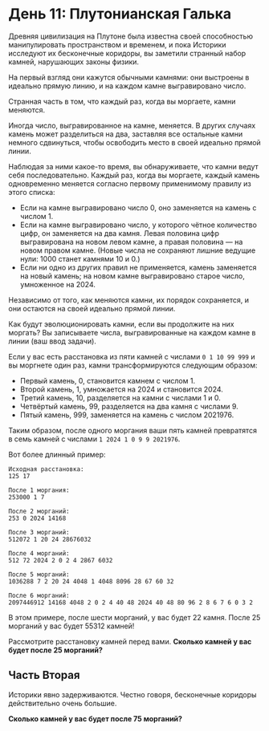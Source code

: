 
# День 11: Плутонианская Галька

Древняя цивилизация на Плутоне была известна своей способностью манипулировать пространством и временем, и пока Историки исследуют их бесконечные коридоры, вы заметили странный набор камней, нарушающих законы физики.

На первый взгляд они кажутся обычными камнями: они выстроены в идеально прямую линию, и на каждом камне выгравировано число.

Странная часть в том, что каждый раз, когда вы моргаете, камни меняются.

Иногда число, выгравированное на камне, меняется. В других случаях камень может разделиться на два, заставляя все остальные камни немного сдвинуться, чтобы освободить место в своей идеально прямой линии.

Наблюдая за ними какое-то время, вы обнаруживаете, что камни ведут себя последовательно. Каждый раз, когда вы моргаете, каждый камень одновременно меняется согласно первому применимому правилу из этого списка:

- Если на камне выгравировано число 0, оно заменяется на камень с числом 1.
- Если на камне выгравировано число, у которого чётное количество цифр, он заменяется на два камня. Левая половина цифр выгравирована на новом левом камне, а правая половина — на новом правом камне. (Новые числа не сохраняют лишние ведущие нули: 1000 станет камнями 10 и 0.)
- Если ни одно из других правил не применяется, камень заменяется на новый камень; на новом камне выгравировано старое число, умноженное на 2024.

Независимо от того, как меняются камни, их порядок сохраняется, и они остаются на своей идеально прямой линии.

Как будут эволюционировать камни, если вы продолжите на них моргать? Вы записываете числа, выгравированные на каждом камне в линии (ваш ввод задачи).

Если у вас есть расстановка из пяти камней с числами ```0 1 10 99 999``` и вы моргнете один раз, камни трансформируются следующим образом:

- Первый камень, 0, становится камнем с числом 1.
- Второй камень, 1, умножается на 2024 и становится 2024.
- Третий камень, 10, разделяется на камни с числами 1 и 0.
- Четвёртый камень, 99, разделяется на два камня с числами 9.
- Пятый камень, 999, заменяется на камень с числом 2021976.

Таким образом, после одного моргания ваши пять камней превратятся в семь камней с числами ```1 2024 1 0 9 9 2021976```.

Вот более длинный пример:

```
Исходная расстановка:
125 17

После 1 моргания:
253000 1 7

После 2 морганий:
253 0 2024 14168

После 3 морганий:
512072 1 20 24 28676032

После 4 морганий:
512 72 2024 2 0 2 4 2867 6032

После 5 морганий:
1036288 7 2 20 24 4048 1 4048 8096 28 67 60 32

После 6 морганий:
2097446912 14168 4048 2 0 2 4 40 48 2024 40 48 80 96 2 8 6 7 6 0 3 2
```

В этом примере, после шести морганий, у вас будет 22 камня. После 25 морганий у вас будет 55312 камней!

Рассмотрите расстановку камней перед вами. **Сколько камней у вас будет после 25 морганий?**

## Часть Вторая

Историки явно задерживаются. Честно говоря, бесконечные коридоры действительно очень большие.

**Сколько камней у вас будет после 75 морганий?**
